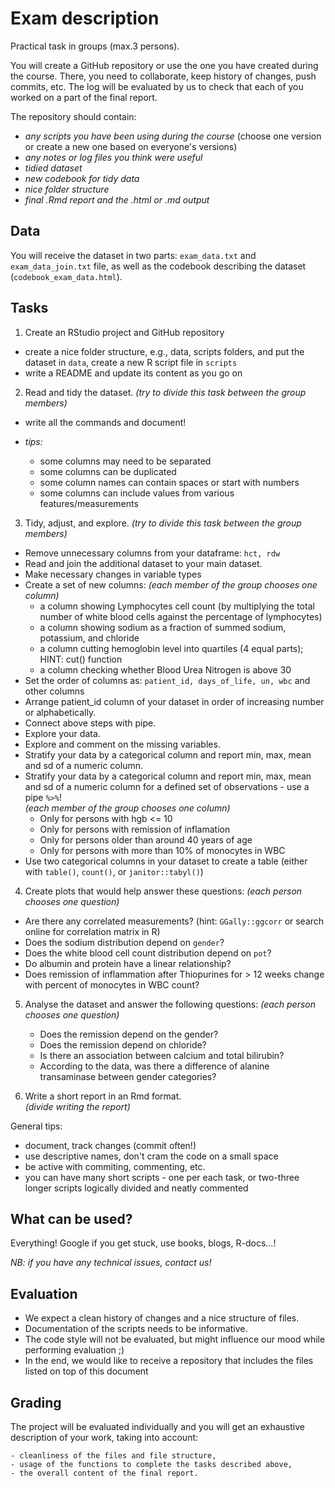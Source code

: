 # Exam description

Practical task in groups (max.3 persons).

You will create a GitHub repository or use the one you have created during the
course. There, you need to collaborate, keep history of changes, push commits,
etc. The log will be evaluated by us to check that each of you worked on a part
of the final report.

The repository should contain:

- _any scripts you have been using during the course_ (choose one version or
create a new one based on everyone's versions)
- _any notes or log files you think were useful_
- _tidied dataset_
- _new codebook for tidy data_
- _nice folder structure_
- _final .Rmd report and the .html or .md output_

## Data

You will receive the dataset in two parts: `exam_data.txt` and
`exam_data_join.txt` file, as well as the codebook describing the dataset
(`codebook_exam_data.html`).

## Tasks

1. Create an RStudio project and GitHub repository

  - create a nice folder structure, e.g., data, scripts folders, and put the
  dataset in `data`, create a new R script file in `scripts`
  - write a README and update its content as you go on

2. Read and tidy the dataset.
_(try to divide this task between the group members)_

  - write all the commands and document!
  - _tips:_
  
      - some columns may need to be separated
      - some columns can be duplicated
      - some column names can contain spaces or start with numbers
      - some columns can include values from various features/measurements

3. Tidy, adjust, and explore.
_(try to divide this task between the group members)_

  - Remove unnecessary columns from your dataframe: `hct, rdw`
  - Read and join the additional dataset to your main dataset.
  - Make necessary changes in variable types
  - Create a set of new columns:
_(each member of the group chooses one column)_
      - a column showing Lymphocytes cell count (by multiplying the total number of white blood cells against the percentage of lymphocytes)
      - a column showing sodium as a fraction of summed sodium, potassium, and chloride
      - a column cutting hemoglobin level into quartiles (4 equal parts); HINT: cut() function
      - a column checking whether Blood Urea Nitrogen is above 30
  - Set the order of columns as: `patient_id, days_of_life, un, wbc` and other columns
  - Arrange patient_id column of your dataset in order of increasing number or alphabetically.
  - Connect above steps with pipe.
  - Explore your data.
  - Explore and comment on the missing variables.
  - Stratify your data by a categorical column and report min, max, mean and sd of a numeric column.
  - Stratify your data by a categorical column and report min, max, mean and sd of a numeric column for a defined set of observations - use a pipe `%>%`!    
_(each member of the group chooses one column)_
      - Only for persons with hgb <= 10
      - Only for persons with remission of inflamation
      - Only for persons older than around 40 years of age
      - Only for persons with more than 10% of monocytes in WBC
  - Use two categorical columns in your dataset to create a table (either with
  `table()`, `count()`, or `janitor::tabyl()`)

4. Create plots that would help answer these questions:
_(each person chooses one question)_

  - Are there any correlated measurements? (hint: `GGally::ggcorr` or search
  online for correlation matrix in R)
  - Does the sodium distribution depend on `gender`?
  - Does the white blood cell count distribution depend on `pot`?
  - Do albumin and protein have a linear relationship?
  - Does remission of inflammation after Thiopurines for > 12 weeks change with percent of monocytes in WBC count?

5. Analyse the dataset and answer the following questions:
_(each person chooses one question)_

    - Does the remission depend on the gender?
    - Does the remission depend on chloride?
    - Is there an association between calcium and total bilirubin? 
    - According to the data, was there a difference of alanine transaminase between gender categories? 
    
6. Write a short report in an Rmd format.    
_(divide writing the report)_

General tips:

- document, track changes (commit often!)
- use descriptive names, don't cram the code on a small space
- be active with commiting, commenting, etc.
- you can have many short scripts - one per each task, or two-three longer 
scripts logically divided and neatly commented

## What can be used?

Everything! Google if you get stuck, use books, blogs, R-docs...!

_NB: if you have any technical issues, contact us!_

## Evaluation

- We expect a clean history of changes and a nice structure of files.
- Documentation of the scripts needs to be informative.
- The code style will not be evaluated, but might influence our mood while
performing evaluation ;)
- In the end, we would like to receive a repository that includes the files
listed on top of this document

## Grading

The project will be evaluated individually and you will get
an exhaustive description of your work, taking into account:

    - cleanliness of the files and file structure,
    - usage of the functions to complete the tasks described above,
    - the overall content of the final report.

